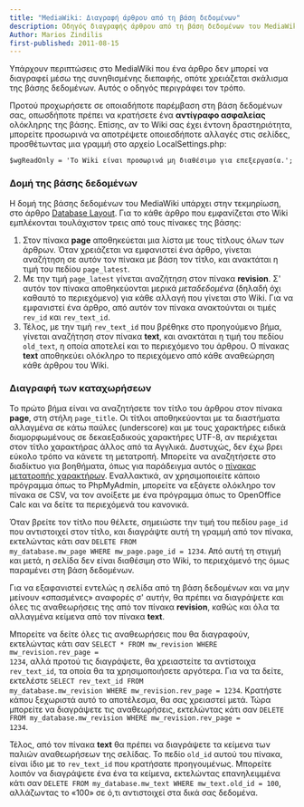 ```yaml
---
title: "MediaWiki: Διαγραφή άρθρου από τη βάση δεδομένων"
description: Οδηγός διαγραφής άρθρου από τη βάση δεδομένων του MediaWiki
Author: Marios Zindilis
first-published: 2011-08-15
---
```


Υπάρχουν περιπτώσεις στο MediaWiki που ένα άρθρο δεν μπορεί να διαγραφεί μέσω της συνηθισμένης διεπαφής, οπότε
χρειάζεται σκάλισμα της βάσης δεδομένων. Αυτός ο οδηγός περιγράφει τον τρόπο.

<!-- read more -->

Προτού προχωρήσετε σε οποιαδήποτε παρέμβαση στη βάση δεδομένων σας, οπωσδήποτε πρέπει να κρατήσετε ένα
**αντίγραφο ασφαλείας** ολόκληρης της βάσης. Επίσης, αν το Wiki σας έχει έντονη δραστηριότητα, μπορείτε προσωρινά να
αποτρέψετε οποιεσδήποτε αλλαγές στις σελίδες, προσθέτωντας μια γραμμή στο αρχείο LocalSettings.php:

```
$wgReadOnly = 'Το Wiki είναι προσωρινά μη διαθέσιμο για επεξεργασία.';
```

<h3>Δομή της βάσης δεδομένων</h3>
Η δομή της βάσης δεδομένων του MediaWiki υπάρχει στην τεκμηρίωση, στο άρθρο <a href="http://www.mediawiki.org/wiki/Manual:Database_layout">Database Layout</a>. Για το κάθε άρθρο που εμφανίζεται στο Wiki εμπλέκονται τουλάχιστον τρεις από τους πίνακες της βάσης:
<ol><li>Στον πίνακα <strong>page</strong> αποθηκεύεται μια λίστα με τους τίτλους όλων των άρθρων. Όταν χρειάζεται να εμφανιστεί ένα άρθρο, γίνεται αναζήτηση σε αυτόν τον πίνακα με βάση τον τίτλο, και ανακτάται η τιμή του πεδίου <code>page_latest</code>.</li>
<li>Με την τιμή <code>page_latest</code> γίνεται αναζήτηση στον πίνακα <strong>revision</strong>. Σ' αυτόν τον πίνακα αποθηκεύονται μερικά <em>μεταδεδομένα</em> (δηλαδή όχι καθαυτό το περιεχόμενο) για κάθε αλλαγή που γίνεται στο Wiki. Για να εμφανιστεί ένα άρθρο, από αυτόν τον πίνακα ανακτούνται οι τιμές <code>rev_id</code> και <code>rev_text_id</code>.</li>
<li>Τέλος, με την τιμή <code>rev_text_id</code> που βρέθηκε στο προηγούμενο βήμα, γίνεται αναζήτηση στον πίνακα <strong>text</strong>, και ανακτάται η τιμή του πεδίου <code>old_text</code>, η οποία αποτελεί και το περιεχόμενο του άρθρου. Ο πίνακας <strong>text</strong> αποθηκεύει ολόκληρο το περιεχόμενο από κάθε αναθεώρηση κάθε άρθρου του Wiki.</li>
</ol>
<h3>Διαγραφή των καταχωρήσεων</h3>
Το πρώτο βήμα είναι να αναζητήσετε τον τίτλο του άρθρου στον πίνακα <strong>page</strong>, στη στήλη <code>page_title</code>. Οι τίτλοι αποθηκεύονται με τα διαστήματα αλλαγμένα σε κάτω παύλες (underscore) και με τους χαρακτήρες ειδικά διαμορφωμένους σε δεκαεξαδικούς χαρακτήρες UTF-8, αν περιέχεται στον τίτλο χαρακτήρας άλλος από τα Αγγλικά. Δυστυχώς, δεν έχω βρει εύκολο τρόπο να κάνετε τη μετατροπή. Μπορείτε να αναζητήσετε στο διαδίκτυο για βοηθήματα, όπως για παράδειγμα αυτός ο <a href="https://web.archive.org/web/20100710021505/http://rocky.uta.edu/doran/charsets/charsets.cgi?map=marc2unicode&table=8">πίνακας μετατροπής χαρακτήρων</a>. Εναλλακτικά, αν χρησιμοποιείτε κάποιο πρόγραμμα όπως το PhpMyAdmin, μπορείτε να εξάγετε ολόκληρο τον πίνακα σε CSV, να τον ανοίξετε με ένα πρόγραμμα όπως το OpenOffice Calc και να δείτε τα περιεχόμενά του κανονικά.

Όταν βρείτε τον τίτλο που θέλετε, σημειώστε την τιμή του πεδίου <code>page_id</code> που αντιστοιχεί στον τίτλο, και διαγράψτε αυτή τη γραμμή από τον πίνακα, εκτελώντας κάτι σαν <code>DELETE FROM my_database.mw_page WHERE mw_page.page_id = 1234</code>. Από αυτή τη στιγμή και μετά, η σελίδα δεν είναι διαθέσιμη στο Wiki, το περιεχόμενό της όμως παραμένει στη βάση δεδομένων.

Για να εξαφανιστεί εντελώς η σελίδα από τη βάση δεδομένων και να μην μείνουν «σπασμένες» αναφορές σ' αυτήν, θα πρέπει να διαγράψετε και όλες τις αναθεωρήσεις της από τον πίνακα <strong>revision</strong>, καθώς και όλα τα αλλαγμένα κείμενα από τον πίνακα <strong>text</strong>.

Μπορείτε να δείτε όλες τις αναθεωρήσεις που θα διαγραφούν, εκτελώντας κάτι σαν <code>SELECT * FROM mw_revision WHERE mw_revision.rev_page = 1234</code>, αλλά προτού τις διαγράψετε, θα χρειαστείτε τα αντίστοιχα <code>rev_text_id</code>, τα οποία θα τα χρησιμοποιήσετε αργότερα. Για να τα δείτε, εκτελέστε <code>SELECT rev_text_id FROM my_database.mw_revision WHERE mw_revision.rev_page = 1234</code>. Κρατήστε κάπου ξεχωριστά αυτό το αποτέλεσμα, θα σας χρειαστεί μετά. Τώρα μπορείτε να διαγράψετε τις αναθεωρήσεις, εκτελώντας κάτι σαν <code>DELETE FROM my_database.mw_revision WHERE mw_revision.rev_page = 1234</code>.

Τέλος, από τον πίνακα <strong>text</strong> θα πρέπει να διαγράψετε τα κείμενα των παλιών αναθεωρήσεων της σελίδας. Το πεδίο <code>old_id</code> αυτού του πίνακα, είναι ίδιο με το <code>rev_text_id</code> που κρατήσατε προηγουμένως. Μπορείτε λοιπόν να διαγράψετε ένα ένα τα κείμενα, εκτελώντας επανηλειμμένα κάτι σαν <code>DELETE FROM my_database.mw_text WHERE mw_text.old_id = 100</code>, αλλάζωντας το «100» σε ό,τι αντιστοιχεί στα δικά σας δεδομένα.
